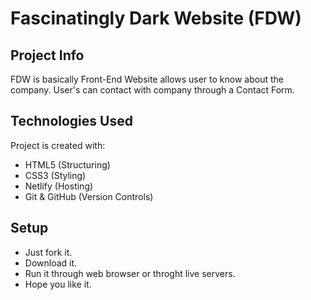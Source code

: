 # Fascinatingly Dark Website (FDW) 

## Project Info
FDW is basically Front-End Website allows user to know about the company.
User's can contact with company through a Contact Form.

## Technologies Used
Project is created with:
* HTML5 (Structuring)
* CSS3 (Styling)
* Netlify (Hosting)
* Git & GitHub (Version Controls)

## Setup
* Just fork it.
* Download it.
* Run it through web browser or throght live servers.
* Hope you like it.


